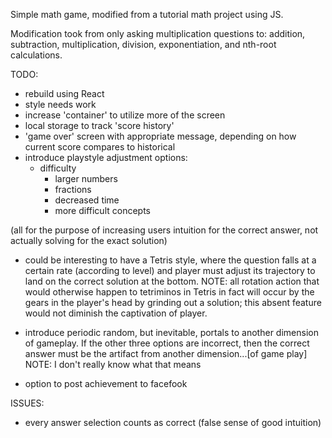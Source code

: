 Simple math game, modified from a tutorial math project using JS.

Modification took from only asking multiplication questions to: addition, subtraction, multiplication, division, exponentiation, and nth-root calculations.

TODO:
- rebuild using React
- style needs work
- increase 'container' to utilize more of the screen
- local storage to track 'score history'
- 'game over' screen with appropriate message, depending on how current score compares to historical
- introduce playstyle adjustment options:
    - difficulty
        - larger numbers
        - fractions
        - decreased time
        - more difficult concepts

(all for the purpose of increasing users intuition for the correct answer, not actually solving for the exact solution)

- could be interesting to have a Tetris style, where the question falls at a certain rate (according to level) and player must adjust its trajectory to land on the correct solution at the bottom.
    NOTE: all rotation action that would otherwise happen to tetriminos in Tetris in fact will occur by the gears in the player's head by grinding out a solution; this absent feature would not diminish the captivation of player.

- introduce periodic random, but inevitable, portals to another dimension of gameplay.  If the other three options are incorrect, then the correct answer must be the artifact from another dimension...[of game play] 
    NOTE: I don't really know what that means

- option to post achievement to facefook


ISSUES:

- every answer selection counts as correct (false sense of good intuition)

